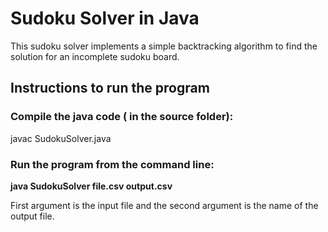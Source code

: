 # Sudoku Solver in Java

This sudoku solver implements a simple backtracking algorithm to 
find the solution for an incomplete sudoku board.

## Instructions to run the program

### Compile the java code ( in the source folder):

javac SudokuSolver.java

### Run the program from the command line: 

**java SudokuSolver file.csv output.csv**

First argument is the input file and the second argument is the name of the output file.
